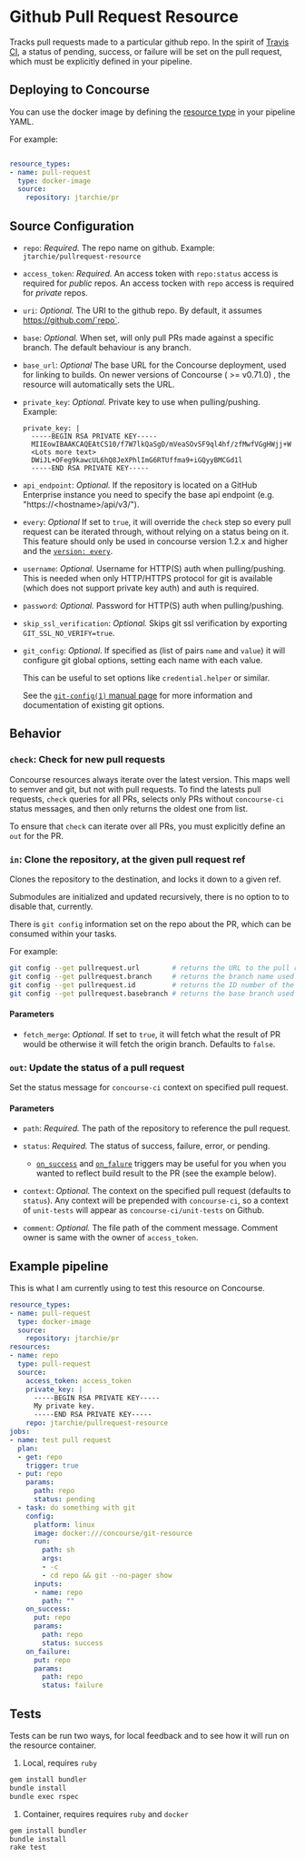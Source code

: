 # Github Pull Request Resource

Tracks pull requests made to a particular github repo. In the spirit of [Travis
CI](https://travis-ci.org/), a status of pending, success, or failure will be
set on the pull request, which must be explicitly defined in your pipeline.

## Deploying to Concourse

You can use the docker image by defining the [resource type](http://concourse.ci/configuring-resource-types.html) in your pipeline YAML.

For example:

```yaml

resource_types:
- name: pull-request
  type: docker-image
  source:
    repository: jtarchie/pr
```

## Source Configuration

* `repo`: *Required.* The repo name on github.
    Example: `jtarchie/pullrequest-resource`

* `access_token`: *Required.* An access token with `repo:status` access is
  required for *public* repos. An access tocken with `repo` access is required for
  *private* repos.

* `uri`: *Optional.* The URI to the github repo. By default, it assumes
  https://github.com/`repo`.

* `base`: *Optional.* When set, will only pull PRs made against a specific branch. The
  default behaviour is any branch.

* `base_url`: *Optional* The base URL for the Concourse deployment, used for
  linking to builds. On newer versions of Concourse ( >= v0.71.0) , the resource will
  automatically sets the URL.

* `private_key`: *Optional.* Private key to use when pulling/pushing.
    Example:
    ```
    private_key: |
      -----BEGIN RSA PRIVATE KEY-----
      MIIEowIBAAKCAQEAtCS10/f7W7lkQaSgD/mVeaSOvSF9ql4hf/zfMwfVGgHWjj+W
      <Lots more text>
      DWiJL+OFeg9kawcUL6hQ8JeXPhlImG6RTUffma9+iGQyyBMCGd1l
      -----END RSA PRIVATE KEY-----
    ```

* `api_endpoint`: *Optional.* If the repository is located on a GitHub Enterprise
  instance you need to specify the base api endpoint (e.g. "https://\<hostname\>/api/v3/").

* `every`: *Optional* If set to `true`, it will override the `check` step so every pull request can be iterated
through, without relying on a status being on it. This feature should only be used in
concourse version 1.2.x and higher and the [`version: every`](http://concourse.ci/get-step.html#get-version).

* `username`: *Optional.* Username for HTTP(S) auth when pulling/pushing.
  This is needed when only HTTP/HTTPS protocol for git is available (which does not support private key auth)
  and auth is required.

* `password`: *Optional.* Password for HTTP(S) auth when pulling/pushing.

* `skip_ssl_verification`: *Optional.* Skips git ssl verification by exporting
  `GIT_SSL_NO_VERIFY=true`.

* `git_config`: *Optional*. If specified as (list of pairs `name` and `value`)
  it will configure git global options, setting each name with each value.

  This can be useful to set options like `credential.helper` or similar.

  See the [`git-config(1)` manual page](https://www.kernel.org/pub/software/scm/git/docs/git-config.html)
  for more information and documentation of existing git options.

## Behavior

### `check`: Check for new pull requests

Concourse resources always iterate over the latest version. This maps well to
semver and git, but not with pull requests. To find the latests pull
requests, `check` queries for all PRs, selects only PRs without `concourse-ci`
status messages, and then only returns the oldest one from list.

To ensure that `check` can iterate over all PRs, you must explicitly define an
`out` for the PR.

### `in`: Clone the repository, at the given pull request ref

Clones the repository to the destination, and locks it down to a given ref.

Submodules are initialized and updated recursively, there is no option to to disable that, currently.

There is `git config` information set on the repo about the PR, which can be consumed within your tasks.

For example:

```bash
git config --get pullrequest.url        # returns the URL to the pull request
git config --get pullrequest.branch     # returns the branch name used for the pull request
git config --get pullrequest.id         # returns the ID number of the PR
git config --get pullrequest.basebranch # returns the base branch used for the pull request
```

#### Parameters

* `fetch_merge`: *Optional*. If set to `true`, it will fetch what the result of PR
  would be otherwise it will fetch the origin branch.
  Defaults to `false`.

### `out`: Update the status of a pull request

Set the status message for `concourse-ci` context on specified pull request.

#### Parameters

* `path`: *Required.* The path of the repository to reference the pull request.

* `status`: *Required.* The status of success, failure, error, or pending.
  * [`on_success`](https://concourse.ci/on-success-step.html) and [`on_falure`](https://concourse.ci/on-failure-step.html) triggers may be useful for you when you wanted to reflect build result to the PR (see the example below).

* `context`: *Optional.* The context on the specified pull request
  (defaults to `status`). Any context will be prepended with `concourse-ci`, so
  a context of `unit-tests` will appear as `concourse-ci/unit-tests` on Github.

* `comment`: *Optional.* The file path of the comment message. Comment owner is same with the owner of `access_token`.

## Example pipeline

This is what I am currently using to test this resource on Concourse.

```yaml
resource_types:
- name: pull-request
  type: docker-image
  source:
    repository: jtarchie/pr
resources:
- name: repo
  type: pull-request
  source:
    access_token: access_token
    private_key: |
      -----BEGIN RSA PRIVATE KEY-----
      My private key.
      -----END RSA PRIVATE KEY-----
    repo: jtarchie/pullrequest-resource
jobs:
- name: test pull request
  plan:
  - get: repo
    trigger: true
  - put: repo
    params:
      path: repo
      status: pending
  - task: do something with git
    config:
      platform: linux
      image: docker:///concourse/git-resource
      run:
        path: sh
        args:
        - -c
        - cd repo && git --no-pager show
      inputs:
      - name: repo
        path: ""
    on_success:
      put: repo
      params:
        path: repo
        status: success
    on_failure:
      put: repo
      params:
        path: repo
        status: failure
```

## Tests

Tests can be run two ways, for local feedback and to see how it will run on the resource container.

1. Local, requires `ruby`

  ```sh
  gem install bundler
  bundle install
  bundle exec rspec
  ```

1. Container, requires requires `ruby` and `docker`

  ```sh
  gem install bundler
  bundle install
  rake test
  ```
